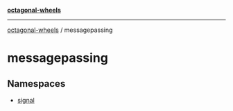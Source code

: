 [**octagonal-wheels**](../README.md)

***

[octagonal-wheels](../modules.md) / messagepassing

# messagepassing

## Namespaces

- [signal](signal/README.md)
